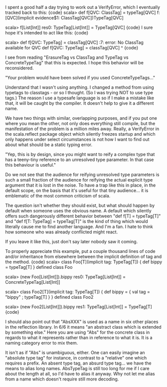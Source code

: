 I spent a good half a day trying to work out a VerifyError, which I eventually tracked back to this:
{code}
scala> def f[QVC: ClassTag] = typeTag[QVC]
f: [QVC](implicit evidence$1: ClassTag[QVC])TypeTag[QVC]

scala> f[List[Int]]
res0: TypeTag[List[Int]] = TypeTag[QVC]
{code}
I sure hope it's intended to act like this:
{code}

scala> def f[QVC: TypeTag] = classTag[QVC]
<console>:7: error: No ClassTag available for QVC
       def f[QVC: TypeTag] = classTag[QVC]
                                     ^
{code}

I see from reading "ErasureTag vs ClassTag and TypeTag vs ConcreteTypeTag" that this is expected.  I hope this behavior will be reconsidered.

"Your problem would have been solved if you used ConcreteTypeTags..."

Understand that I wasn't using anything.  I changed a method from using typetags to classtags - or so I thought.  (So I was trying NOT to use type tags.) The reason I use a typesafe language is so if I make a mistake like that, it will be caught by the compiler.  It doesn't help to give it a different name.

We have two things with similar, overlapping purposes, and if you put one where you mean the other, not only does everything still compile, but the manifestation of the problem is a million miles away.  Really, a VerifyError in the scala.reflect package object which silently freezes startup and which only happens under select circumstances is not how I want to find out about what should be a static typing error.

"Yep, this is by design, since you might want to reify a complex type that has a teeny-tiny reference to an unresolved type parameter. In that case this behaviour is useful."

Do we not see that the audience for reifying unresolved type parameters is such a small fraction of the audience for reifying the actual explicit type argument that it is lost in the noise.  To have a trap like this in place, in the default scope, on the basis that it's useful for that tiny audience... it is emblematic of the most common criticism of scala.

The question isn't whether they should exist, but what should happen by default when someone uses the obvious name.  A default which silently offers such dangerously different behavior between "def f[T] = typeTag[T]" and "def f[T: TypeTag] = typeTag[T]" is the kind of thing which would literally cause me to find another language.  And I'm a fan.  I hate to think how someone who was already conflicted might react.

If you leave it like this, just don't say later nobody saw it coming.

To properly appreciate this example, put a couple thousand lines of code and/or inheritance from elsewhere between the implicit definition of tag and the method.
{code}
scala> class Foo[T](implicit tag: TypeTag[T]) { def bippy = typeTag[T] }
defined class Foo

scala> (new Foo[List[Int]]).bippy
res0: TypeTag[List[Int]] = ConcreteTypeTag[List[Int]]

scala> class Foo2[T](implicit tag: TypeTag[T]) { def bippy = { val tag = "bippy" ; typeTag[T] } }
defined class Foo2

scala> (new Foo2[List[Int]]).bippy
res1: TypeTag[List[Int]] = TypeTag[T]
{code}

I should also point out that "AbsXXX" is used as a name in six other places in the reflection library.  In 6/6 it means "an abstract class which is extended by something else." Here you are using "Abs" for the concrete class in regards to what it represents rather than in reference to what it is.  It is a naming category error to mix them.

It isn't as if "Abs" is unambiguous, either.  One can easily imagine an "absolute type tag" for instance, in contrast to a "relative" one which requires a prefix.  An absent type tag, an absurd type tag... we have the means to alias long names.  AbsTypeTag is still too long for me if I care about the length at all, so I'd have to alias it anyway.  Why not let me alias from a name which doesn't require still more decoding.
